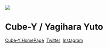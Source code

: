 <img src="https://user-images.githubusercontent.com/69599304/90947156-97a61180-e46e-11ea-9c4e-38898926d9be.png"> 
<h1>Cube-Y / Yagihara Yuto</h1>
<a href="https://cube-y.github.io">Cube-Y.HomePage</a>&nbsp;
<a href="https://twitter.com/cubey_1120">Twitter</a>&nbsp;
<a href="httpsinstagram.com/cubey_1120">Instagram</a>

